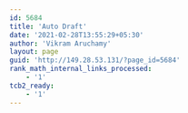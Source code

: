 ```yaml
---
id: 5684
title: 'Auto Draft'
date: '2021-02-28T13:55:29+05:30'
author: 'Vikram Aruchamy'
layout: page
guid: 'http://149.28.53.131/?page_id=5684'
rank_math_internal_links_processed:
    - '1'
tcb2_ready:
    - '1'
---
```


